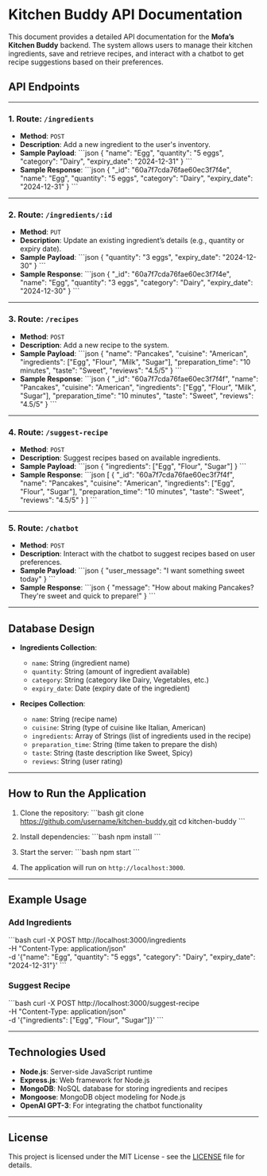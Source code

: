# Kitchen Buddy API Documentation

This document provides a detailed API documentation for the **Mofa’s Kitchen Buddy** backend. The system allows users to manage their kitchen ingredients, save and retrieve recipes, and interact with a chatbot to get recipe suggestions based on their preferences.

## API Endpoints

---

### 1. **Route**: `/ingredients`

- **Method**: `POST`
- **Description**: Add a new ingredient to the user's inventory.
- **Sample Payload**:
  \`\`\`json
  {
  "name": "Egg",
  "quantity": "5 eggs",
  "category": "Dairy",
  "expiry_date": "2024-12-31"
  }
  \`\`\`
- **Sample Response**:
  \`\`\`json
  {
  "\_id": "60a7f7cda76fae60ec3f7f4e",
  "name": "Egg",
  "quantity": "5 eggs",
  "category": "Dairy",
  "expiry_date": "2024-12-31"
  }
  \`\`\`

---

### 2. **Route**: `/ingredients/:id`

- **Method**: `PUT`
- **Description**: Update an existing ingredient’s details (e.g., quantity or expiry date).
- **Sample Payload**:
  \`\`\`json
  {
  "quantity": "3 eggs",
  "expiry_date": "2024-12-30"
  }
  \`\`\`
- **Sample Response**:
  \`\`\`json
  {
  "\_id": "60a7f7cda76fae60ec3f7f4e",
  "name": "Egg",
  "quantity": "3 eggs",
  "category": "Dairy",
  "expiry_date": "2024-12-30"
  }
  \`\`\`

---

### 3. **Route**: `/recipes`

- **Method**: `POST`
- **Description**: Add a new recipe to the system.
- **Sample Payload**:
  \`\`\`json
  {
  "name": "Pancakes",
  "cuisine": "American",
  "ingredients": ["Egg", "Flour", "Milk", "Sugar"],
  "preparation_time": "10 minutes",
  "taste": "Sweet",
  "reviews": "4.5/5"
  }
  \`\`\`
- **Sample Response**:
  \`\`\`json
  {
  "\_id": "60a7f7cda76fae60ec3f7f4f",
  "name": "Pancakes",
  "cuisine": "American",
  "ingredients": ["Egg", "Flour", "Milk", "Sugar"],
  "preparation_time": "10 minutes",
  "taste": "Sweet",
  "reviews": "4.5/5"
  }
  \`\`\`

---

### 4. **Route**: `/suggest-recipe`

- **Method**: `POST`
- **Description**: Suggest recipes based on available ingredients.
- **Sample Payload**:
  \`\`\`json
  {
  "ingredients": ["Egg", "Flour", "Sugar"]
  }
  \`\`\`
- **Sample Response**:
  \`\`\`json
  [
  {
  "\_id": "60a7f7cda76fae60ec3f7f4f",
  "name": "Pancakes",
  "cuisine": "American",
  "ingredients": ["Egg", "Flour", "Sugar"],
  "preparation_time": "10 minutes",
  "taste": "Sweet",
  "reviews": "4.5/5"
  }
  ]
  \`\`\`

---

### 5. **Route**: `/chatbot`

- **Method**: `POST`
- **Description**: Interact with the chatbot to suggest recipes based on user preferences.
- **Sample Payload**:
  \`\`\`json
  {
  "user_message": "I want something sweet today"
  }
  \`\`\`
- **Sample Response**:
  \`\`\`json
  {
  "message": "How about making Pancakes? They're sweet and quick to prepare!"
  }
  \`\`\`

---

## Database Design

- **Ingredients Collection**:

  - `name`: String (ingredient name)
  - `quantity`: String (amount of ingredient available)
  - `category`: String (category like Dairy, Vegetables, etc.)
  - `expiry_date`: Date (expiry date of the ingredient)

- **Recipes Collection**:
  - `name`: String (recipe name)
  - `cuisine`: String (type of cuisine like Italian, American)
  - `ingredients`: Array of Strings (list of ingredients used in the recipe)
  - `preparation_time`: String (time taken to prepare the dish)
  - `taste`: String (taste description like Sweet, Spicy)
  - `reviews`: String (user rating)

---

## How to Run the Application

1. Clone the repository:
   \`\`\`bash
   git clone https://github.com/username/kitchen-buddy.git
   cd kitchen-buddy
   \`\`\`

2. Install dependencies:
   \`\`\`bash
   npm install
   \`\`\`

3. Start the server:
   \`\`\`bash
   npm start
   \`\`\`

4. The application will run on `http://localhost:3000`.

---

## Example Usage

### Add Ingredients

\`\`\`bash
curl -X POST http://localhost:3000/ingredients \
-H "Content-Type: application/json" \
-d '{"name": "Egg", "quantity": "5 eggs", "category": "Dairy", "expiry_date": "2024-12-31"}'
\`\`\`

### Suggest Recipe

\`\`\`bash
curl -X POST http://localhost:3000/suggest-recipe \
-H "Content-Type: application/json" \
-d '{"ingredients": ["Egg", "Flour", "Sugar"]}'
\`\`\`

---

## Technologies Used

- **Node.js**: Server-side JavaScript runtime
- **Express.js**: Web framework for Node.js
- **MongoDB**: NoSQL database for storing ingredients and recipes
- **Mongoose**: MongoDB object modeling for Node.js
- **OpenAI GPT-3**: For integrating the chatbot functionality

---

## License

This project is licensed under the MIT License - see the [LICENSE](LICENSE) file for details.
